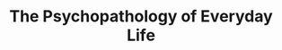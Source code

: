 ---
title: "The Psychopathology of Everyday Life"
authors:
- Sigmund Freud
year: 1901
goodreads: 132449
rating: 4
tags:
- Psychology
- Psychoanalysis
---